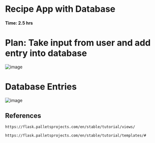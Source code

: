 #  Recipe App with Database 

#### Time: 2.5 hrs

# Plan: Take input from user and add entry into database

![image](https://github.com/user-attachments/assets/45dee747-602d-4ee8-a39c-bbef7777afc6)

# Database Entries
![image](https://github.com/user-attachments/assets/f8d29f61-36a5-4fb4-a6c8-f3c69c7cca4d)

## References

```
https://flask.palletsprojects.com/en/stable/tutorial/views/
```
```
https://flask.palletsprojects.com/en/stable/tutorial/templates/#
```
